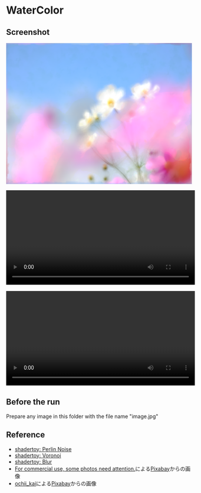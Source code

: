 # WaterColor

## Screenshot
<img src="media/shadertoy.png" width="512"></img>  

<video src="https://github.com/user-attachments/assets/c4ad4dc8-dc61-42be-95b1-f2c38b35d468" width="512"></video>

<video src="https://github.com/user-attachments/assets/cbe9aa31-ae89-4966-9502-a902446c4194" width="512"></video>

## Before the run
Prepare any image in this folder with the file name "image.jpg"

## Reference
- [shadertoy: Perlin Noise](https://www.shadertoy.com/view/NlSGDz)
- [shadertoy: Voronoi](https://www.shadertoy.com/view/ldB3zc)
- [shadertoy: Blur](https://www.shadertoy.com/view/NscGDf)
- <a href="https://pixabay.com/ja/users/shell_ghostcage-2016503/?utm_source=link-attribution&utm_medium=referral&utm_campaign=image&utm_content=7709242">For commercial use, some photos need attention.</a>による<a href="https://pixabay.com/ja//?utm_source=link-attribution&utm_medium=referral&utm_campaign=image&utm_content=7709242">Pixabay</a>からの画像
- <a href="https://pixabay.com/ja/users/ochii_kai-29415815/?utm_source=link-attribution&utm_medium=referral&utm_campaign=image&utm_content=7410702">ochii_kai</a>による<a href="https://pixabay.com/ja//?utm_source=link-attribution&utm_medium=referral&utm_campaign=image&utm_content=7410702">Pixabay</a>からの画像
